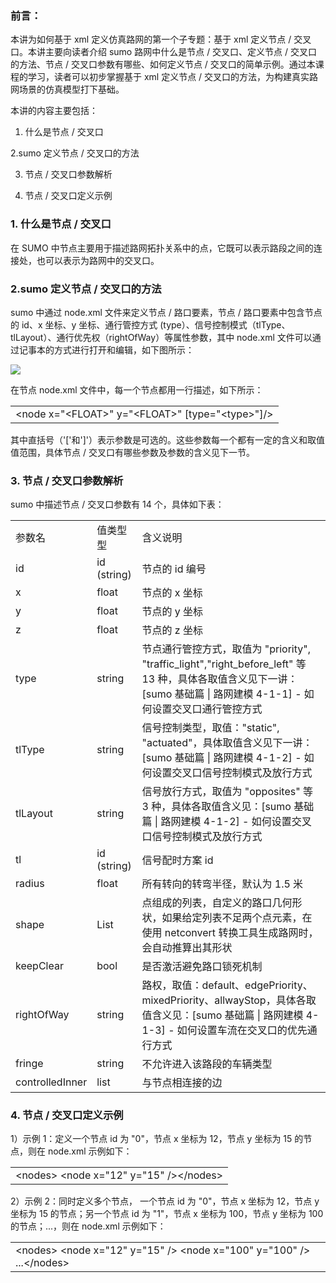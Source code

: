 
### **前言：**

本讲为如何基于 xml 定义仿真路网的第一个子专题：基于 xml 定义节点 / 交叉口。本讲主要向读者介绍 sumo 路网中什么是节点 / 交叉口、定义节点 / 交叉口的方法、节点 / 交叉口参数有哪些、如何定义节点 / 交叉口的简单示例。通过本课程的学习，读者可以初步掌握基于 xml 定义节点 / 交叉口的方法，为构建真实路网场景的仿真模型打下基础。

本讲的内容主要包括：

1. 什么是节点 / 交叉口

2.sumo 定义节点 / 交叉口的方法

3. 节点 / 交叉口参数解析

4. 节点 / 交叉口定义示例

### **1. 什么是节点 / 交叉口**

在 SUMO 中节点主要用于描述路网拓扑关系中的点，它既可以表示路段之间的连接处，也可以表示为路网中的交叉口。

### **2.sumo 定义节点 / 交叉口的方法**

sumo 中通过 node.xml 文件来定义节点 / 路口要素，节点 / 路口要素中包含节点的 id、x 坐标、y 坐标、通行管控方式 (type）、信号控制模式（tlType、tlLayout）、通行优先权（rightOfWay）等属性参数，其中 node.xml 文件可以通过记事本的方式进行打开和编辑，如下图所示：

![](https://pic2.zhimg.com/v2-50eb8c810d3014851a26c6cac2ef8ad9_r.jpg)

在节点 node.xml 文件中，每一个节点都用一行描述，如下所示：

<table data-draft-node="block" data-draft-type="table" data-size="normal" data-row-style="normal"><tbody><tr><td>&lt;node x="&lt;FLOAT&gt;" y="&lt;FLOAT&gt;" [type="&lt;type&gt;"]/&gt;</td></tr></tbody></table>

其中直括号（'['和']'）表示参数是可选的。这些参数每一个都有一定的含义和取值值范围，具体节点 / 交叉口有哪些参数及参数的含义见下一节。

### **3. 节点 / 交叉口参数解析**

sumo 中描述节点 / 交叉口参数有 14 个，具体如下表：

<table data-draft-node="block" data-draft-type="table" data-size="normal" data-row-style="normal"><tbody><tr><td>参数名</td><td>值类型型</td><td>含义说明</td></tr><tr><td>id</td><td>id (string)</td><td>节点的 id 编号</td></tr><tr><td>x</td><td>float</td><td>节点的 x 坐标</td></tr><tr><td>y</td><td>float</td><td>节点的 y 坐标</td></tr><tr><td>z</td><td>float</td><td>节点的 z 坐标</td></tr><tr><td>type</td><td>string</td><td>节点通行管控方式，取值为 "priority", "traffic_light","right_before_left" 等 13 种，具体各取值含义见下一讲：[sumo 基础篇 | 路网建模 4-1-1] - 如何设置交叉口通行管控方式</td></tr><tr><td>tlType</td><td>string</td><td>信号控制类型，取值："static", "actuated"，具体取值含义见下一讲：[sumo 基础篇 | 路网建模 4-1-2] - 如何设置交叉口信号控制模式及放行方式</td></tr><tr><td>tlLayout</td><td>string</td><td>信号放行方式，取值为 "opposites" 等 3 种，具体各取值含义见：[sumo 基础篇 | 路网建模 4-1-2] - 如何设置交叉口信号控制模式及放行方式</td></tr><tr><td>tl</td><td>id (string)</td><td>信号配时方案 id</td></tr><tr><td>radius</td><td>float</td><td>所有转向的转弯半径，默认为 1.5 米</td></tr><tr><td>shape</td><td>List</td><td>点组成的列表，自定义的路口几何形状，如果给定列表不足两个点元素，在使用 netconvert 转换工具生成路网时，会自动推算出其形状</td></tr><tr><td>keepClear</td><td>bool</td><td>是否激活避免路口锁死机制</td></tr><tr><td>rightOfWay</td><td>string</td><td>路权，取值：default、edgePriority、mixedPriority、allwayStop，具体各取值含义见：[sumo 基础篇 | 路网建模 4-1-3] - 如何设置车流在交叉口的优先通行方式</td></tr><tr><td>fringe</td><td>string</td><td>不允许进入该路段的车辆类型</td></tr><tr><td>controlledInner</td><td>list</td><td>与节点相连接的边</td></tr></tbody></table>

### **4. 节点 / 交叉口定义示例**

1）示例 1：定义一个节点 id 为 "0"，节点 x 坐标为 12，节点 y 坐标为 15 的节点，则在 node.xml 示例如下：

<table data-draft-node="block" data-draft-type="table" data-size="normal" data-row-style="normal"><tbody><tr><td>&lt;nodes&gt; &lt;node x="12" y="15" /&gt;&lt;/nodes&gt;</td></tr></tbody></table>

2）示例 2：同时定义多个节点， 一个节点 id 为 "0"，节点 x 坐标为 12，节点 y 坐标为 15 的节点；另一个节点 id 为 "1"，节点 x 坐标为 100，节点 y 坐标为 100 的节点；...，则在 node.xml 示例如下：

<table data-draft-node="block" data-draft-type="table" data-size="normal" data-row-style="normal"><tbody><tr><td>&lt;nodes&gt; &lt;node x="12" y="15" /&gt; &lt;node x="100" y="100" /&gt; ...&lt;/nodes&gt;</td></tr></tbody></table>